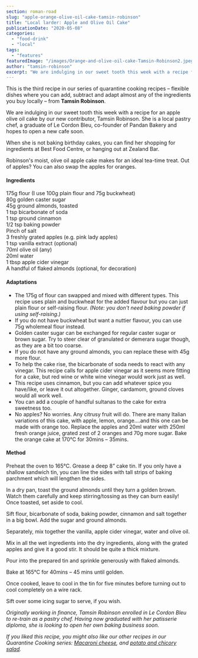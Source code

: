 ```yaml
---
section: roman-road
slug: "apple-orange-olive-oil-cake-tamsin-robinson"
title: "Local larder: Apple and Olive Oil Cake"
publicationDate: "2020-05-08"
categories: 
  - "food-drink"
  - "local"
tags: 
  - "features"
featuredImage: "/images/Orange-and-olive-oil-cake-Tamsin-Robinson2.jpeg"
author: "tamsin-robinson"
excerpt: "We are indulging in our sweet tooth this week with a recipe for an apple olive oil cake by our new contributor, Tamsin Robinson."
---
```


This is the third recipe in our series of quarantine cooking recipes – flexible dishes where you can add, subtract and adapt almost any of the ingredients you buy locally – from **Tamsin Robinson**.

We are indulging in our sweet tooth this week with a recipe for an apple olive oil cake by our new contributor, Tamsin Robinson. She is a local pastry chef, a graduate of Le Cordon Bleu, co-founder of Pandan Bakery and hopes to open a new cafe soon.

When she is not baking birthday cakes, you can find her shopping for ingredients at Best Food Centre, or hanging out at Zealand Bar. 

Robinson's moist, olive oil apple cake makes for an ideal tea-time treat. Out of apples? You can also swap the apples for oranges.

#### Ingredients

175g flour (I use 100g plain flour and 75g buckwheat)  
80g golden caster sugar   
45g ground almonds, toasted  
1 tsp bicarbonate of soda   
1 tsp ground cinnamon  
1/2 tsp baking powder  
Pinch of salt  
3 freshly grated apples (e.g. pink lady apples)  
1 tsp vanilla extract (optional)  
70ml olive oil (any)   
20ml water  
1 tbsp apple cider vinegar  
A handful of flaked almonds (optional, for decoration)

#### Adaptations

- The 175g of flour can swapped and mixed with different types. This recipe uses plain and buckwheat for the added flavour but you can just plain flour or self-raising flour. _(Note: you don't need baking powder if using self-raising.)_
- If you do not have buckwheat but want a nuttier flavour, you can use 75g wholemeal flour instead.
- Golden caster sugar can be exchanged for regular caster sugar or brown sugar. Try to steer clear of granulated or demerara sugar though, as they are a bit too coarse.  
- If you do not have any ground almonds, you can replace these with 45g more flour.
- To help the cake rise, the bicarbonate of soda needs to react with any vinegar. This recipe calls for apple cider vinegar as it seems more fitting for a cake, but red wine or white wine vinegar would work just as well. 
- This recipe uses cinnamon, but you can add whatever spice you have/like, or leave it out altogether. Ginger, cardamom, ground cloves would all work well. 
- You can add a couple of handful sultanas to the cake for extra sweetness too. 
- No apples? No worries. Any citrusy fruit will do. There are many Italian variations of this cake, with apple, lemon, orange….and this one can be made with orange too. Replace the apples and 20ml water with 250ml fresh orange juice, grated zest of 2 oranges and 70g more sugar. Bake the orange cake at 170°C for 30mins – 35mins. 

#### Method

Preheat the oven to 165°C. Grease a deep 8” cake tin. If you only have a shallow sandwich tin, you can line the sides with tall strips of baking parchment which will lengthen the sides. 

In a dry pan, toast the ground almonds until they turn a golden brown. Watch them carefully and keep stirring/tossing as they can burn easily! Once toasted, set aside to cool. 

Sift flour, bicarbonate of soda, baking powder, cinnamon and salt together in a big bowl. Add the sugar and ground almonds.   

Separately, mix together the vanilla, apple cider vinegar, water and olive oil.

Mix in all the wet ingredients into the dry ingredients, along with the grated apples and give it a good stir. It should be quite a thick mixture.

Pour into the prepared tin and sprinkle generously with flaked almonds.

Bake at 165°C for 40mins – 45 mins until golden.

Once cooked, leave to cool in the tin for five minutes before turning out to cool completely on a wire rack. 

Sift over some icing sugar to serve, if you wish. 

_Originally working in finance, Tamsin Robinson enrolled in Le Cordon Bleu to re-train as a pastry chef. Having now graduated with her patisserie diploma, she is looking to open her own baking business soon._

_If you liked this recipe, you might also like our other recipes in our Quarantine Cooking series: [Macaroni cheese](https://romanroadlondon.com/macaroni-cheese-recipe-oliver-rowe/), and [potato and chicory salad](https://romanroadlondon.com/potato-chicory-salad-recipe-oliver-rowe-quarantine-cooking/)._
